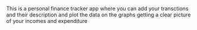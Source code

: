 This is a personal finance tracker app where you can add your transctions and their description and plot the data on the graphs getting a clear picture of your incomes and expenditure  